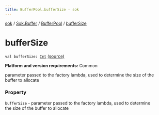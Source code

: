 ```yaml
---
title: BufferPool.bufferSize - sok
---
```


[sok](../../index.html) / [Sok.Buffer](../index.html) / [BufferPool](index.html) / [bufferSize](./buffer-size.html)

# bufferSize

`val bufferSize: `[`Int`](https://kotlinlang.org/api/latest/jvm/stdlib/kotlin/-int/index.html) [(source)](https://github.com/SeekDaSky/Sok/tree/master/common/sok-common/src/Sok/Buffer/BufferPool.kt#L21)

**Platform and version requirements:** Common

parameter passed to the factory lambda, used to determine the size of the buffer to allocate

### Property

`bufferSize` - parameter passed to the factory lambda, used to determine the size of the buffer to allocate